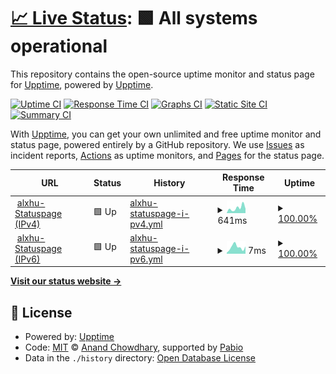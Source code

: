 # [📈 Live Status](https://status.alxhu.de): <!--live status--> **🟩 All systems operational**

This repository contains the open-source uptime monitor and status page for [Upptime](https://upptime.js.org), powered by [Upptime](https://github.com/upptime/upptime).

[![Uptime CI](https://github.com/alxhu-dev/status.alxhu.de/workflows/Uptime%20CI/badge.svg)](https://github.com/alxhu-dev/status.alxhu.de/actions?query=workflow%3A%22Uptime+CI%22)
[![Response Time CI](https://github.com/alxhu-dev/status.alxhu.de/workflows/Response%20Time%20CI/badge.svg)](https://github.com/alxhu-dev/status.alxhu.de/actions?query=workflow%3A%22Response+Time+CI%22)
[![Graphs CI](https://github.com/alxhu-dev/status.alxhu.de/workflows/Graphs%20CI/badge.svg)](https://github.com/alxhu-dev/status.alxhu.de/actions?query=workflow%3A%22Graphs+CI%22)
[![Static Site CI](https://github.com/alxhu-dev/status.alxhu.de/workflows/Static%20Site%20CI/badge.svg)](https://github.com/alxhu-dev/status.alxhu.de/actions?query=workflow%3A%22Static+Site+CI%22)
[![Summary CI](https://github.com/alxhu-dev/status.alxhu.de/workflows/Summary%20CI/badge.svg)](https://github.com/alxhu-dev/status.alxhu.de/actions?query=workflow%3A%22Summary+CI%22)

With [Upptime](https://upptime.js.org), you can get your own unlimited and free uptime monitor and status page, powered entirely by a GitHub repository. We use [Issues](https://github.com/upptime/upptime/issues) as incident reports, [Actions](https://github.com/alxhu-dev/status.alxhu.de/actions) as uptime monitors, and [Pages](https://status.alxhu.de) for the status page.

<!--start: status pages-->
<!-- This summary is generated by Upptime (https://github.com/upptime/upptime) -->
<!-- Do not edit this manually, your changes will be overwritten -->
<!-- prettier-ignore -->
| URL | Status | History | Response Time | Uptime |
| --- | ------ | ------- | ------------- | ------ |
| <img alt="" src="https://icons.duckduckgo.com/ip3/status.alxhu.de.ico" height="13"> [alxhu-Statuspage (IPv4)](https://status.alxhu.de) | 🟩 Up | [alxhu-statuspage-i-pv4.yml](https://github.com/alxhu-dev/status.alxhu.de/commits/HEAD/history/alxhu-statuspage-i-pv4.yml) | <details><summary><img alt="Response time graph" src="./graphs/alxhu-statuspage-i-pv4/response-time-week.png" height="20"> 641ms</summary><br><a href="https://status.alxhu.de/history/alxhu-statuspage-i-pv4"><img alt="Response time 570" src="https://img.shields.io/endpoint?url=https%3A%2F%2Fraw.githubusercontent.com%2Falxhu-dev%2Fstatus.alxhu.de%2FHEAD%2Fapi%2Falxhu-statuspage-i-pv4%2Fresponse-time.json"></a><br><a href="https://status.alxhu.de/history/alxhu-statuspage-i-pv4"><img alt="24-hour response time 653" src="https://img.shields.io/endpoint?url=https%3A%2F%2Fraw.githubusercontent.com%2Falxhu-dev%2Fstatus.alxhu.de%2FHEAD%2Fapi%2Falxhu-statuspage-i-pv4%2Fresponse-time-day.json"></a><br><a href="https://status.alxhu.de/history/alxhu-statuspage-i-pv4"><img alt="7-day response time 641" src="https://img.shields.io/endpoint?url=https%3A%2F%2Fraw.githubusercontent.com%2Falxhu-dev%2Fstatus.alxhu.de%2FHEAD%2Fapi%2Falxhu-statuspage-i-pv4%2Fresponse-time-week.json"></a><br><a href="https://status.alxhu.de/history/alxhu-statuspage-i-pv4"><img alt="30-day response time 570" src="https://img.shields.io/endpoint?url=https%3A%2F%2Fraw.githubusercontent.com%2Falxhu-dev%2Fstatus.alxhu.de%2FHEAD%2Fapi%2Falxhu-statuspage-i-pv4%2Fresponse-time-month.json"></a><br><a href="https://status.alxhu.de/history/alxhu-statuspage-i-pv4"><img alt="1-year response time 570" src="https://img.shields.io/endpoint?url=https%3A%2F%2Fraw.githubusercontent.com%2Falxhu-dev%2Fstatus.alxhu.de%2FHEAD%2Fapi%2Falxhu-statuspage-i-pv4%2Fresponse-time-year.json"></a></details> | <details><summary><a href="https://status.alxhu.de/history/alxhu-statuspage-i-pv4">100.00%</a></summary><a href="https://status.alxhu.de/history/alxhu-statuspage-i-pv4"><img alt="All-time uptime 100.00%" src="https://img.shields.io/endpoint?url=https%3A%2F%2Fraw.githubusercontent.com%2Falxhu-dev%2Fstatus.alxhu.de%2FHEAD%2Fapi%2Falxhu-statuspage-i-pv4%2Fuptime.json"></a><br><a href="https://status.alxhu.de/history/alxhu-statuspage-i-pv4"><img alt="24-hour uptime 100.00%" src="https://img.shields.io/endpoint?url=https%3A%2F%2Fraw.githubusercontent.com%2Falxhu-dev%2Fstatus.alxhu.de%2FHEAD%2Fapi%2Falxhu-statuspage-i-pv4%2Fuptime-day.json"></a><br><a href="https://status.alxhu.de/history/alxhu-statuspage-i-pv4"><img alt="7-day uptime 100.00%" src="https://img.shields.io/endpoint?url=https%3A%2F%2Fraw.githubusercontent.com%2Falxhu-dev%2Fstatus.alxhu.de%2FHEAD%2Fapi%2Falxhu-statuspage-i-pv4%2Fuptime-week.json"></a><br><a href="https://status.alxhu.de/history/alxhu-statuspage-i-pv4"><img alt="30-day uptime 100.00%" src="https://img.shields.io/endpoint?url=https%3A%2F%2Fraw.githubusercontent.com%2Falxhu-dev%2Fstatus.alxhu.de%2FHEAD%2Fapi%2Falxhu-statuspage-i-pv4%2Fuptime-month.json"></a><br><a href="https://status.alxhu.de/history/alxhu-statuspage-i-pv4"><img alt="1-year uptime 100.00%" src="https://img.shields.io/endpoint?url=https%3A%2F%2Fraw.githubusercontent.com%2Falxhu-dev%2Fstatus.alxhu.de%2FHEAD%2Fapi%2Falxhu-statuspage-i-pv4%2Fuptime-year.json"></a></details>
| <img alt="" src="https://icons.duckduckgo.com/ip3/status.alxhu.de.ico" height="13"> [alxhu-Statuspage (IPv6)](https://status.alxhu.de) | 🟩 Up | [alxhu-statuspage-i-pv6.yml](https://github.com/alxhu-dev/status.alxhu.de/commits/HEAD/history/alxhu-statuspage-i-pv6.yml) | <details><summary><img alt="Response time graph" src="./graphs/alxhu-statuspage-i-pv6/response-time-week.png" height="20"> 7ms</summary><br><a href="https://status.alxhu.de/history/alxhu-statuspage-i-pv6"><img alt="Response time 7" src="https://img.shields.io/endpoint?url=https%3A%2F%2Fraw.githubusercontent.com%2Falxhu-dev%2Fstatus.alxhu.de%2FHEAD%2Fapi%2Falxhu-statuspage-i-pv6%2Fresponse-time.json"></a><br><a href="https://status.alxhu.de/history/alxhu-statuspage-i-pv6"><img alt="24-hour response time 5" src="https://img.shields.io/endpoint?url=https%3A%2F%2Fraw.githubusercontent.com%2Falxhu-dev%2Fstatus.alxhu.de%2FHEAD%2Fapi%2Falxhu-statuspage-i-pv6%2Fresponse-time-day.json"></a><br><a href="https://status.alxhu.de/history/alxhu-statuspage-i-pv6"><img alt="7-day response time 7" src="https://img.shields.io/endpoint?url=https%3A%2F%2Fraw.githubusercontent.com%2Falxhu-dev%2Fstatus.alxhu.de%2FHEAD%2Fapi%2Falxhu-statuspage-i-pv6%2Fresponse-time-week.json"></a><br><a href="https://status.alxhu.de/history/alxhu-statuspage-i-pv6"><img alt="30-day response time 7" src="https://img.shields.io/endpoint?url=https%3A%2F%2Fraw.githubusercontent.com%2Falxhu-dev%2Fstatus.alxhu.de%2FHEAD%2Fapi%2Falxhu-statuspage-i-pv6%2Fresponse-time-month.json"></a><br><a href="https://status.alxhu.de/history/alxhu-statuspage-i-pv6"><img alt="1-year response time 7" src="https://img.shields.io/endpoint?url=https%3A%2F%2Fraw.githubusercontent.com%2Falxhu-dev%2Fstatus.alxhu.de%2FHEAD%2Fapi%2Falxhu-statuspage-i-pv6%2Fresponse-time-year.json"></a></details> | <details><summary><a href="https://status.alxhu.de/history/alxhu-statuspage-i-pv6">100.00%</a></summary><a href="https://status.alxhu.de/history/alxhu-statuspage-i-pv6"><img alt="All-time uptime 100.00%" src="https://img.shields.io/endpoint?url=https%3A%2F%2Fraw.githubusercontent.com%2Falxhu-dev%2Fstatus.alxhu.de%2FHEAD%2Fapi%2Falxhu-statuspage-i-pv6%2Fuptime.json"></a><br><a href="https://status.alxhu.de/history/alxhu-statuspage-i-pv6"><img alt="24-hour uptime 100.00%" src="https://img.shields.io/endpoint?url=https%3A%2F%2Fraw.githubusercontent.com%2Falxhu-dev%2Fstatus.alxhu.de%2FHEAD%2Fapi%2Falxhu-statuspage-i-pv6%2Fuptime-day.json"></a><br><a href="https://status.alxhu.de/history/alxhu-statuspage-i-pv6"><img alt="7-day uptime 100.00%" src="https://img.shields.io/endpoint?url=https%3A%2F%2Fraw.githubusercontent.com%2Falxhu-dev%2Fstatus.alxhu.de%2FHEAD%2Fapi%2Falxhu-statuspage-i-pv6%2Fuptime-week.json"></a><br><a href="https://status.alxhu.de/history/alxhu-statuspage-i-pv6"><img alt="30-day uptime 100.00%" src="https://img.shields.io/endpoint?url=https%3A%2F%2Fraw.githubusercontent.com%2Falxhu-dev%2Fstatus.alxhu.de%2FHEAD%2Fapi%2Falxhu-statuspage-i-pv6%2Fuptime-month.json"></a><br><a href="https://status.alxhu.de/history/alxhu-statuspage-i-pv6"><img alt="1-year uptime 100.00%" src="https://img.shields.io/endpoint?url=https%3A%2F%2Fraw.githubusercontent.com%2Falxhu-dev%2Fstatus.alxhu.de%2FHEAD%2Fapi%2Falxhu-statuspage-i-pv6%2Fuptime-year.json"></a></details>

<!--end: status pages-->

[**Visit our status website →**](https://status.alxhu.de)

## 📄 License

- Powered by: [Upptime](https://github.com/upptime/upptime)
- Code: [MIT](./LICENSE) © [Anand Chowdhary](https://anandchowdhary.com), supported by [Pabio](https://pabio.com)
- Data in the `./history` directory: [Open Database License](https://opendatacommons.org/licenses/odbl/1-0/)
